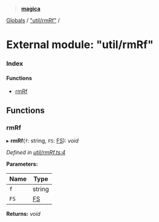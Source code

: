> **[magica](../README.md)**

[Globals](../README.md) / ["util/rmRf"](_util_rmrf_.md) /

# External module: "util/rmRf"

### Index

#### Functions

* [rmRf](_util_rmrf_.md#rmrf)

## Functions

###  rmRf

▸ **rmRf**(`f`: string, `FS`: [FS](../interfaces/_emscriptenfs_.fs.md)): *void*

*Defined in [util/rmRf.ts:4](https://github.com/cancerberoSgx/magica/blob/cdb8012/src/util/rmRf.ts#L4)*

**Parameters:**

Name | Type |
------ | ------ |
`f` | string |
`FS` | [FS](../interfaces/_emscriptenfs_.fs.md) |

**Returns:** *void*